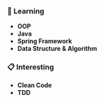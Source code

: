 ### 📖 Learning
* **OOP**
* **Java**
* **Spring Framework**
* **Data Structure & Algorithm**

### 📋 Interesting
* **Clean Code**
* **TDD**

